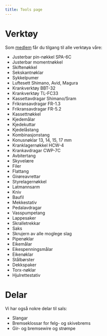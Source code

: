 ```yaml
---
title: Tools page
---
```

# Verktøy

Som <a href="/membership">medlem</a> får du tilgang til alle verktøya våre:

- Justerbar pin-nøkkel SPA-6C
- Justerbar momentnøkkel
- Skiftenøkkel
- Sekskantnøklar
- Sykkelpumer
- Luftesett Shimano, Avid, Magura
- Krankverktøy BBT-32
- Krankverktøy TL-FC33
- Kassettavdragar Shimano/Sram
- Frikransavdragar FR-1.3
- Frikransavdragar FR-5.2
- Kassettnøkkel
- Kjedemålar
- Kjedekuttar
- Kjedelåstang
- Kombinasjonstang
- Konusnøklar 13, 14, 15, 17 mm
- Kranklagernøkkel HCW-4
- Krankavdragar CWP-7C
- Avbitertang
- Skyvelære
- Filer
- Flattang
- Girøreavrettar
- Styrelagernøkkel
- Latmannsarm
- Kniv
- Baufil
- Mekkestativ
- Pedalavdragar
- Vasspumpetang
- Lappesaker
- Skralletrekkar
- Saks
- Skrujern av alle moglege slag
- Pipenøklar
- Eikemålar
- Eikespenningsmålar
- Eikenøklar
- Stålbørster
- Dekkspaker
- Torx-nøklar
- Hjulrettestativ

# Delar

Vi har også nokre delar til sals:

- Slangar
- Bremseklossar for felg- og skivebrems
- Gir- og bremsewire og strømpe
